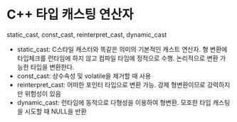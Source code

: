 # C++ 타입 캐스팅 연산자

static_cast, const_cast, reinterpret_cast, dynamic_cast

- static_cast: C스타일 캐스터와 똑같은 의미의 기본적인 캐스트 연산자. 형 변환에 타입체크를 런타임에 하지 않고 컴파일 타임에 정적으로 수행. 논리적으로 변환 가능한 타입을 변환한다.
- const_cast: 상수속성 및 volatile을 제거할 때 사용
- reinterpret_cast: 어떠한 포인터 타입으로 변환 가능. 강제 형변환이므로 강력하지만 위험성이 있음
- dynamic_cast: 런타임에 동적으로 다형성을 이용하여 형변환. 모호한 타입 캐스팅을 시도할 때 NULL을 반환
